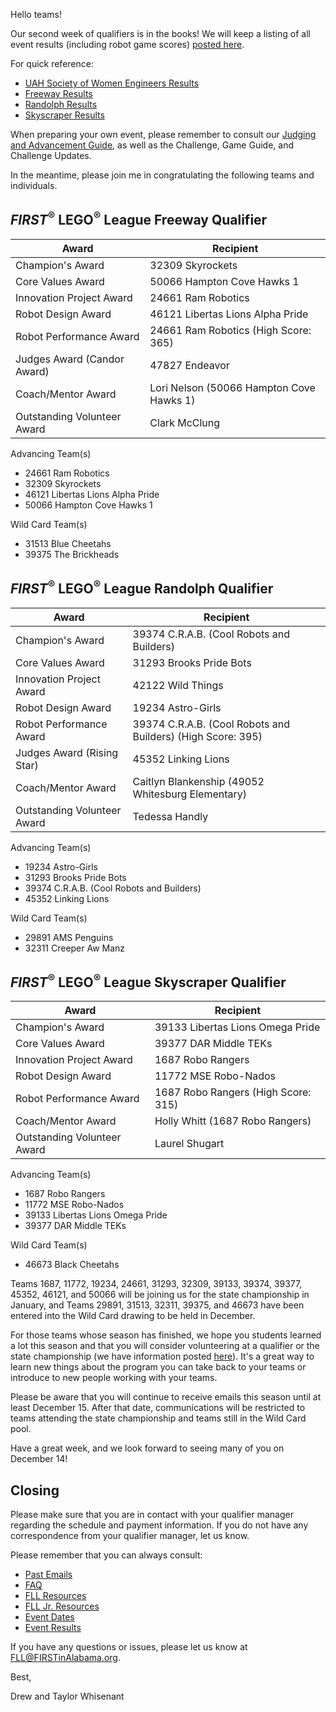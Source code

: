 Hello teams!

Our second week of qualifiers is in the books! We will keep a listing of all event results (including robot game scores) [posted here](https://github.com/drewwhis/alabama-first-lego-league/blob/master/2019-2020/results.md).

For quick reference:
- [UAH Society of Women Engineers Results](https://github.com/drewwhis/alabama-first-lego-league/blob/master/2019-2020/results.md#first-lego-league-uah-society-of-women-engineers-qualifier)
- [Freeway Results](https://github.com/drewwhis/alabama-first-lego-league/blob/master/2019-2020/results.md#first-lego-league-freeway-qualifier)
- [Randolph Results](https://github.com/drewwhis/alabama-first-lego-league/blob/master/2019-2020/results.md#first-lego-league-randolph-qualifier)
- [Skyscraper Results](https://github.com/drewwhis/alabama-first-lego-league/blob/master/2019-2020/results.md#first-lego-league-skyscraper-qualifier)

When preparing your own event, please remember to consult our [Judging and Advancement Guide](https://github.com/drewwhis/alabama-first-lego-league/blob/master/2019-2020/fll/judging-and-advancement.md), as well as the Challenge, Game Guide, and Challenge Updates.

In the meantime, please join me in congratulating the following teams and individuals.

## *FIRST*<sup>&reg;</sup> LEGO<sup>&reg;</sup> League Freeway Qualifier

| Award                       | Recipient                                |
| --------------------------- | ---------------------------------------- |
| Champion's Award            | 32309 Skyrockets                         |
| Core Values Award           | 50066 Hampton Cove Hawks 1               |
| Innovation Project Award    | 24661 Ram Robotics                       |
| Robot Design Award          | 46121 Libertas Lions Alpha Pride         | 
| Robot Performance Award     | 24661 Ram Robotics (High Score: 365)    | 
| Judges Award (Candor Award) | 47827 Endeavor                           |
| Coach/Mentor Award          | Lori Nelson (50066 Hampton Cove Hawks 1) |
| Outstanding Volunteer Award | Clark McClung                            |

Advancing Team(s)
- 24661 Ram Robotics
- 32309 Skyrockets
- 46121 Libertas Lions Alpha Pride
- 50066 Hampton Cove Hawks 1

Wild Card Team(s)
- 31513 Blue Cheetahs
- 39375 The Brickheads


## *FIRST*<sup>&reg;</sup> LEGO<sup>&reg;</sup> League Randolph Qualifier

| Award                       | Recipient                                                   |
| --------------------------- | ----------------------------------------------------------- |
| Champion's Award            | 39374 C.R.A.B. (Cool Robots and Builders)                   |
| Core Values Award           | 31293 Brooks Pride Bots                                     |
| Innovation Project Award    | 42122 Wild Things                                           |
| Robot Design Award          | 19234 Astro-Girls                                           |
| Robot Performance Award     | 39374 C.R.A.B. (Cool Robots and Builders) (High Score: 395) |
| Judges Award (Rising Star)  | 45352 Linking Lions                                         |
| Coach/Mentor Award          | Caitlyn Blankenship (49052 Whitesburg Elementary)           |
| Outstanding Volunteer Award | Tedessa Handly                                              |

Advancing Team(s)
- 19234 Astro-Girls
- 31293 Brooks Pride Bots
- 39374 C.R.A.B. (Cool Robots and Builders)
- 45352 Linking Lions

Wild Card Team(s)
- 29891 AMS Penguins
- 32311 Creeper Aw Manz


## *FIRST*<sup>&reg;</sup> LEGO<sup>&reg;</sup> League Skyscraper Qualifier

| Award                       | Recipient                           |
| --------------------------- | ----------------------------------- |
| Champion's Award            | 39133 Libertas Lions Omega Pride    |
| Core Values Award           | 39377 DAR Middle TEKs               |
| Innovation Project Award    | 1687 Robo Rangers                   |
| Robot Design Award          | 11772 MSE Robo-Nados                |
| Robot Performance Award     | 1687 Robo Rangers (High Score: 315) | 
| Coach/Mentor Award          | Holly Whitt (1687 Robo Rangers)     |
| Outstanding Volunteer Award | Laurel Shugart                      |

Advancing Team(s)
- 1687 Robo Rangers
- 11772 MSE Robo-Nados
- 39133 Libertas Lions Omega Pride
- 39377 DAR Middle TEKs

Wild Card Team(s)
- 46673 Black Cheetahs


Teams 1687, 11772, 19234, 24661, 31293, 32309, 39133, 39374, 39377, 45352, 46121, and 50066 will be joining us for the state championship in January, and Teams 29891, 31513, 32311, 39375, and 46673 have been entered into the Wild Card drawing to be held in December.

For those teams whose season has finished, we hope you students learned a lot this season and that you will consider volunteering at a qualifier or the state championship (we have information posted [here](https://github.com/drewwhis/alabama-first-lego-league/wiki/Becoming-an-Event-Volunteer)). It's a great way to learn new things about the program you can take back to your teams or introduce to new people working with your teams.

Please be aware that you will continue to receive emails this season until at least December 15. After that date, communications will be restricted to teams attending the state championship and teams still in the Wild Card pool.

Have a great week, and we look forward to seeing many of you on December 14!


## Closing

Please make sure that you are in contact with your qualifier manager regarding the schedule and payment information. If you do not have any correspondence from your qualifier manager, let us know.

Please remember that you can always consult:
- [Past Emails](https://github.com/drewwhis/alabama-first-lego-league/tree/master/2019-2020/email-blasts)
- [FAQ](https://github.com/drewwhis/alabama-first-lego-league/wiki/Frequently-Asked-Questions)
- [FLL Resources](https://github.com/drewwhis/alabama-first-lego-league/tree/master/2019-2020/fll)
- [FLL Jr. Resources](https://github.com/drewwhis/alabama-first-lego-league/tree/master/2019-2020/flljr)
- [Event Dates](https://github.com/drewwhis/alabama-first-lego-league/blob/master/2019-2020/event-dates.md)
- [Event Results](https://github.com/drewwhis/alabama-first-lego-league/blob/master/2019-2020/results.md)

If you have any questions or issues, please let us know at FLL@FIRSTinAlabama.org.

Best,

Drew and Taylor Whisenant

